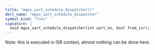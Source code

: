 ```yaml
---
title: "mgos_uart_schedule_dispatcher()"
decl_name: "mgos_uart_schedule_dispatcher"
symbol_kind: "func"
signature: |
  void mgos_uart_schedule_dispatcher(int uart_no, bool from_isr);
---
```


Note: this is executed in ISR context, almost nothing can be done here. 

